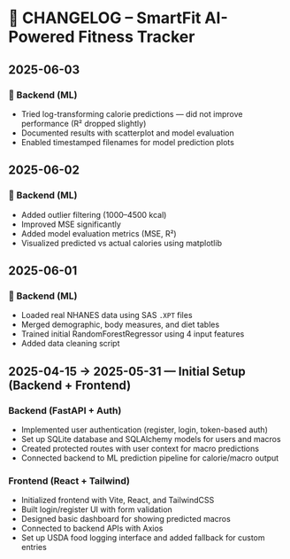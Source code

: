 # 📘 CHANGELOG – SmartFit AI-Powered Fitness Tracker

## 2025-06-03

### 🧠 Backend (ML)
- Tried log-transforming calorie predictions — did not improve performance (R² dropped slightly)
- Documented results with scatterplot and model evaluation
- Enabled timestamped filenames for model prediction plots

## 2025-06-02

### 🧠 Backend (ML)
- Added outlier filtering (1000–4500 kcal)
- Improved MSE significantly
- Added model evaluation metrics (MSE, R²)
- Visualized predicted vs actual calories using matplotlib

## 2025-06-01

### 🧠 Backend (ML)
- Loaded real NHANES data using SAS `.XPT` files
- Merged demographic, body measures, and diet tables
- Trained initial RandomForestRegressor using 4 input features
- Added data cleaning script

## 2025-04-15 → 2025-05-31 — Initial Setup (Backend + Frontend)

### Backend (FastAPI + Auth)
- Implemented user authentication (register, login, token-based auth)
- Set up SQLite database and SQLAlchemy models for users and macros
- Created protected routes with user context for macro predictions
- Connected backend to ML prediction pipeline for calorie/macro output

### Frontend (React + Tailwind)
- Initialized frontend with Vite, React, and TailwindCSS
- Built login/register UI with form validation
- Designed basic dashboard for showing predicted macros
- Connected to backend APIs with Axios
- Set up USDA food logging interface and added fallback for custom entries
